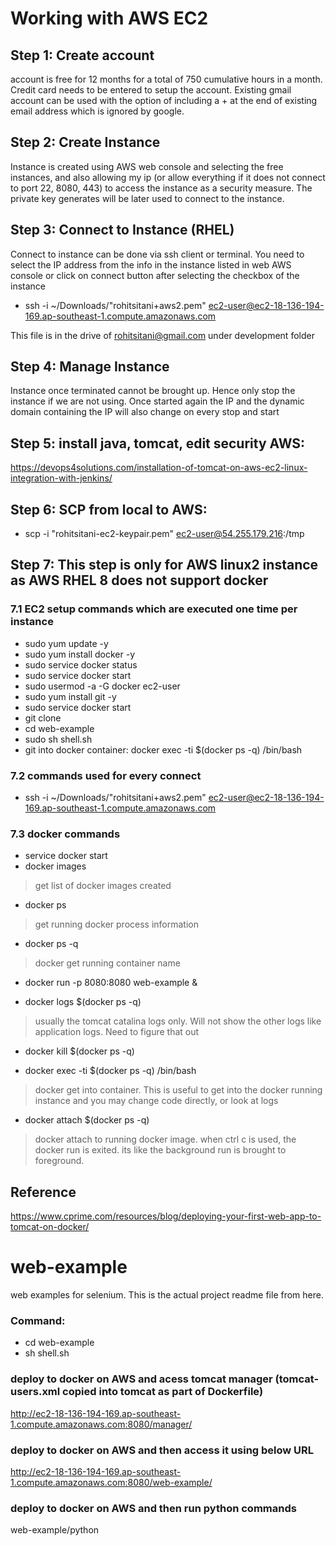 # Working with AWS EC2

## Step 1: Create account 

account is free for 12 months for a total of 750 cumulative hours in a month. Credit card needs to be entered to setup the account. Existing gmail account can be used with the option of including a + at the end of existing email address which is ignored by google. 

## Step 2: Create Instance

Instance is created using AWS web console and selecting the free instances, and also allowing my ip (or allow everything if it does not connect to port 22, 8080, 443) to access the instance as a security measure. The private key generates will be later used to connect to the instance. 

## Step 3: Connect to Instance (RHEL)

Connect to instance can be done via ssh client or terminal. 
You need to select the IP address from the info in the instance listed in web AWS console or click on connect button after selecting the checkbox of the instance

- ssh -i ~/Downloads/"rohitsitani+aws2.pem" ec2-user@ec2-18-136-194-169.ap-southeast-1.compute.amazonaws.com

This file is in the drive of rohitsitani@gmail.com under development folder

## Step 4: Manage Instance

Instance once terminated cannot be brought up. Hence only stop the instance if we are not using. Once started again the IP and the dynamic domain containing the IP will also change on every stop and start

## Step 5:  install java, tomcat, edit security AWS: 

<https://devops4solutions.com/installation-of-tomcat-on-aws-ec2-linux-integration-with-jenkins/>

## Step 6: SCP from local to AWS: 

- scp -i "rohitsitani-ec2-keypair.pem" <any file in local> ec2-user@54.255.179.216:/tmp

## Step 7: This step is only for AWS linux2 instance as AWS RHEL 8 does not support docker

### 7.1 EC2 setup commands which are executed one time per instance

- sudo yum update -y
- sudo yum install docker -y
- sudo service docker status
- sudo service docker start
- sudo usermod -a -G docker ec2-user
- sudo yum install git -y
- sudo service docker start
- git clone <repo link>
- cd web-example
- sudo sh shell.sh
- git into docker container: docker exec -ti $(docker ps -q) /bin/bash

### 7.2 commands used for every connect

- ssh -i ~/Downloads/"rohitsitani+aws2.pem" ec2-user@ec2-18-136-194-169.ap-southeast-1.compute.amazonaws.com

### 7.3 docker commands

- service docker start
- docker images 

> get list of docker images created

- docker ps

> get running docker process information

- docker ps -q

> docker get running container name

- docker run -p 8080:8080 web-example &

- docker logs $(docker ps -q)

> usually the tomcat catalina logs only. Will not show the other logs like application logs. Need to figure that out

- docker kill $(docker ps -q)

- docker exec -ti $(docker ps -q) /bin/bash

> docker get into container. This is useful to get into the docker running instance and you may change code directly, or look at logs

- docker attach $(docker ps -q)

> docker attach to running docker image. when ctrl c is used, the docker run is exited. its like the background run is brought to foreground.

## Reference

<https://www.cprime.com/resources/blog/deploying-your-first-web-app-to-tomcat-on-docker/>

# web-example

web examples for selenium. This is the actual project readme file from here.

### Command:

- cd web-example
- sh shell.sh

### deploy to docker on AWS and acess tomcat manager (tomcat-users.xml copied into tomcat as part of Dockerfile)
http://ec2-18-136-194-169.ap-southeast-1.compute.amazonaws.com:8080/manager/

### deploy to docker on AWS and then access it using below URL
http://ec2-18-136-194-169.ap-southeast-1.compute.amazonaws.com:8080/web-example/

### deploy to docker on AWS and then run python commands
web-example/python
